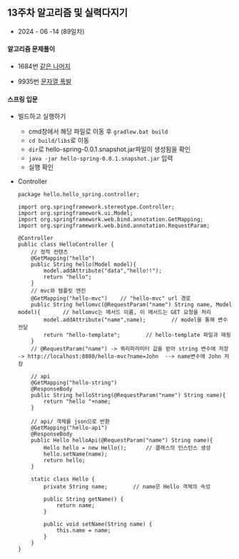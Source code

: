 ## 13주차 알고리즘 및 실력다지기 

- 2024 - 06 -14 (89일차)

#### 알고리즘 문제풀이  

* 1684번 [같은 나머지](https://github.com/dongyeoppp/Jungle_TIL/blob/main/jungle_week12/bk_1684.py)  

* 9935번 [문자열 폭발](https://github.com/dongyeoppp/Jungle_TIL/blob/main/jungle_week12/bk_9935.py)  

#### 스프링 입문  
* 빌드하고 실행하기  
    * cmd창에서 해당 파일로 이동 후 ```gradlew.bat build```   
    * ```cd build/libs```로 이동  
    * ```dir```로 hello-spring-0.0.1.snapshot.jar파일이 생성됨을 확인   
    * ```java -jar hello-spring-0.0.1.snapshot.jar``` 입력  
    * 실행 확인  

* Controller   
    ```
    package hello.hello_spring.controller;

    import org.springframework.stereotype.Controller;
    import org.springframework.ui.Model;
    import org.springframework.web.bind.annotation.GetMapping;
    import org.springframework.web.bind.annotation.RequestParam;

    @Controller
    public class HelloController {
        // 정적 컨텐츠 
        @GetMapping("hello")
        public String hello(Model model){
            model.addAttribute("data","hello!!");
            return "hello";
        }
        // mvc와 템플릿 엔진  
        @GetMapping("hello-mvc")    // "hello-mvc" url 경로 
        public String hellomvc(@RequestParam("name") String name, Model model){       // hellomvc는 메서드 이름, 이 메서드는 GET 요청을 처리
            model.addAttribute("name",name);        // model을 통해 변수 전달  
            return "hello-template";        // hello-template 파일과 매핑  
        }
        // @RequestParam("name") -> 쿼리파라미터 값을 받아 string 변수에 저장 -> http://localhost:8080/hello-mvc?name=John  --> name변수에 John 저장   

        // api
        @GetMapping("hello-string")
        @ResponseBody
        public String helloString(@RequestParam("name") String name){
            return "hello "+name;
        }

        // api/ 객체를 json으로 반환 
        @GetMapping("hello-api")
        @ResponseBody
        public Hello helloApi(@RequestParam("name") String name){
            Hello hello = new Hello();      // 클래스의 인스턴스 생성 
            hello.setName(name);            
            return hello;
        }

        static class Hello {
            private String name;        // name은 Hello 객체의 속성

            public String getName() {
                return name;
            }

            public void setName(String name) {
                this.name = name;
            }
        }
    }
    ```   
    